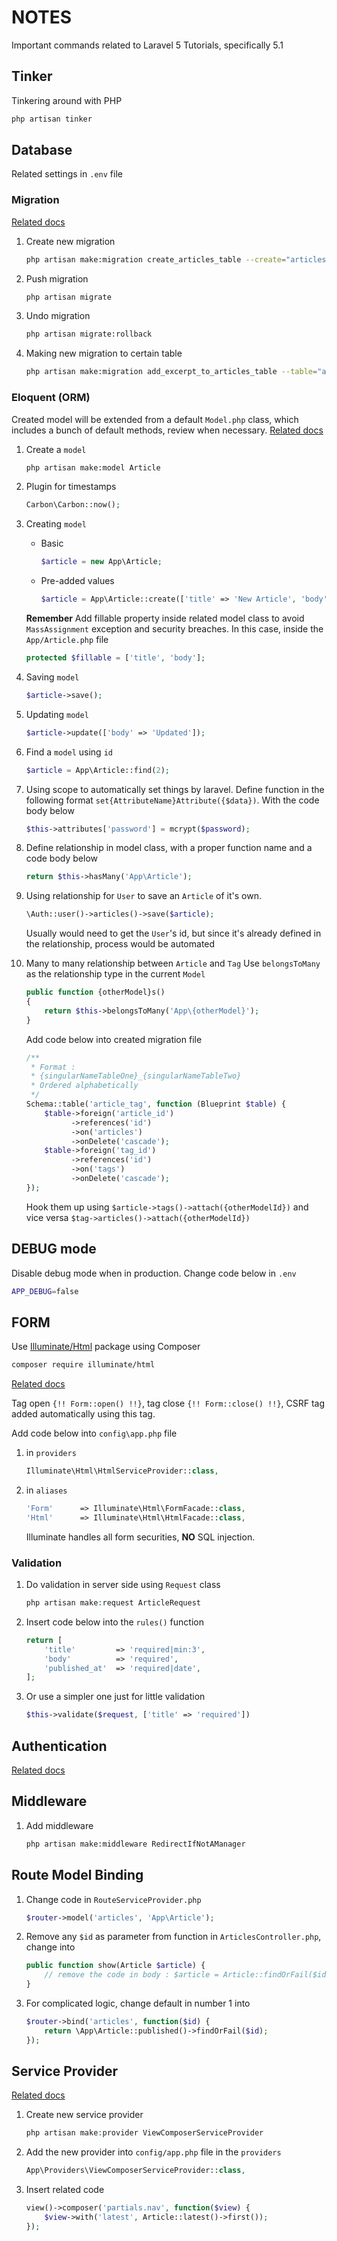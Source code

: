 # NOTES

Important commands related to Laravel 5 Tutorials, specifically 5.1

## Tinker

Tinkering around with PHP
```BASH
php artisan tinker
```

## Database

Related settings in `.env` file

### Migration

[Related docs](http://laravel.com/docs/5.1/migrations)

1.  Create new migration
    ```BASH
    php artisan make:migration create_articles_table --create="articles"
    ```

2.  Push migration
    ```BASH
    php artisan migrate
    ```

3.  Undo migration
    ```BASH
    php artisan migrate:rollback
    ```

4.  Making new migration to certain table
    ```BASH
    php artisan make:migration add_excerpt_to_articles_table --table="articles"
    ```

### Eloquent (ORM)

Created model will be extended from a default `Model.php` class, which includes a bunch of default methods, review when necessary.
[Related docs](http://laravel.com/docs/5.1/eloquent)

1.  Create a `model`
    ```BASH
    php artisan make:model Article
    ```

2.  Plugin for timestamps
    ```PHP
    Carbon\Carbon::now();
    ```

3.  Creating `model`
    *  Basic
        ```PHP
        $article = new App\Article;
        ```

    *  Pre-added values
        ```PHP
        $article = App\Article::create(['title' => 'New Article', 'body' = > 'New body']);
        ```

    **Remember**
    Add fillable property inside related model class to avoid `MassAssignment` exception and security breaches. In this case, inside the `App/Article.php` file
    ```PHP
    protected $fillable = ['title', 'body'];
    ```

4.  Saving `model`
    ```PHP
    $article->save();
    ```

5.  Updating `model`
    ```PHP
    $article->update(['body' => 'Updated']);
    ```

6.  Find a `model` using `id`
    ```PHP
    $article = App\Article::find(2);
    ```

7.  Using scope to automatically set things by laravel. Define function in the following format ```set{AttributeName}Attribute({$data})```. With the code body below
    ```PHP
    $this->attributes['password'] = mcrypt($password);
    ```

8.  Define relationship in model class, with a proper function name and a code body below
    ```PHP
    return $this->hasMany('App\Article');
    ```

9.  Using relationship for `User` to save an `Article` of it's own.
    ```PHP
    \Auth::user()->articles()->save($article);
    ```

    Usually would need to get the `User`'s id, but since it's already defined in the relationship, process would be automated

10. Many to many relationship between `Article` and `Tag`
    Use `belongsToMany` as the relationship type in the current `Model`
    ```PHP
    public function {otherModel}s()
    {
        return $this->belongsToMany('App\{otherModel}');
    }
    ```

    Add code below into created migration file
    ```PHP
    /**
     * Format :
     * {singularNameTableOne}_{singularNameTableTwo}
     * Ordered alphabetically
     */
    Schema::table('article_tag', function (Blueprint $table) {
        $table->foreign('article_id')
              ->references('id')
              ->on('articles')
              ->onDelete('cascade');
        $table->foreign('tag_id')
              ->references('id')
              ->on('tags')
              ->onDelete('cascade');
    });
    ```

    Hook them up using
    `$article->tags()->attach({otherModelId})`
    and vice versa
    `$tag->articles()->attach({otherModelId})`

## DEBUG mode

Disable debug mode when in production. Change code below in `.env`
```BASH
APP_DEBUG=false
```

## FORM

Use [Illuminate/Html](https://github.com/illuminate/html) package using Composer
```BASH
composer require illuminate/html
```

[Related docs](http://laravelcollective.com/docs/5.1/html)

Tag open `{!! Form::open() !!}`, tag close `{!! Form::close() !!}`, CSRF tag added automatically using this tag.

Add code below into ```config\app.php``` file

1.  in `providers`
    ```PHP
    Illuminate\Html\HtmlServiceProvider::class,
    ```

2.  in `aliases`
    ```PHP
    'Form'      => Illuminate\Html\FormFacade::class,
    'Html'      => Illuminate\Html\HtmlFacade::class,
    ```

    Illuminate handles all form securities, **NO** SQL injection.

### Validation

1.  Do validation in server side using `Request` class
    ```PHP
    php artisan make:request ArticleRequest
    ```

2.  Insert code below into the `rules()` function
    ```PHP
    return [
        'title'         => 'required|min:3',
        'body'          => 'required',
        'published_at'  => 'required|date',
    ];
    ```

3.  Or use a simpler one just for little validation
    ```PHP
    $this->validate($request, ['title' => 'required'])
    ```

## Authentication
[Related docs](http://laravel.com/docs/5.1/authentication)

## Middleware

1.  Add middleware
    ```BASH
    php artisan make:middleware RedirectIfNotAManager
    ```

## Route Model Binding

1.  Change code in `RouteServiceProvider.php`
    ```PHP
    $router->model('articles', 'App\Article');
    ```

2.  Remove any `$id` as parameter from function in `ArticlesController.php`, change into
    ```PHP
    public function show(Article $article) {
        // remove the code in body : $article = Article::findOrFail($id);
    }
    ```

3.  For complicated logic, change default in number 1 into
    ```PHP
    $router->bind('articles', function($id) {
        return \App\Article::published()->findOrFail($id);
    });
    ```

## Service Provider

[Related docs](http://laravel.com/docs/5.1/container)

1.  Create new service provider
    ```PHP
    php artisan make:provider ViewComposerServiceProvider
    ```

2.  Add the new provider into `config/app.php` file in the `providers`
    ```PHP
    App\Providers\ViewComposerServiceProvider::class,
    ```

3.  Insert related code
    ```PHP
    view()->composer('partials.nav', function($view) {
        $view->with('latest', Article::latest()->first());
    });
    ```
